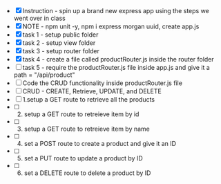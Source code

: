 - [x] Instruction - spin up a brand new express app using the steps we went over in class
- [x] NOTE - npm unit -y, npm i express morgan uuid, create app.js
- [x] task 1 - setup public folder
- [x] task 2 - setup view folder
- [x] task 3 - setup router folder
- [x] task 4 - create a file called productRouter.js inside the router folder
- [ ] task 5 - require the productRouter.js file inside app.js and give it a path = "/api/product"
- [ ] Code the CRUD functionality inside productRouter.js file
- [ ] CRUD - CREATE, Retrieve, UPDATE, and DELETE
- [ ] 1.setup a GET route to retrieve all the products
- [ ] 2. setup a GET route to retreieve item by id
- [ ] 3.  setup a GET route to retreieve item by name
- [ ] 4. set a POST route to create a product and give it an ID
- [ ] 5. set a PUT route to update a product by ID
- [ ] 6. set a DELETE route to delete a product by ID